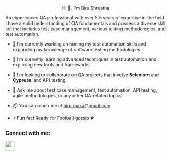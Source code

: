 <p align="center">
Hi 👋, I'm Biru Shrestha
</p>

An experienced QA professional with over 5.5 years of expertise in the field. I have a solid understanding of QA fundamentals and possess a diverse skill set that includes test case management, various testing methodologies, and test automation.

- 🔭 I’m currently working on honing my test automation skills and expanding my knowledge of software testing methodologies.
  
- 🌱 I’m currently learning advanced techniques in test automation and exploring new tools and frameworks.
  
- 👯 I’m looking to collaborate on QA projects that involve **Selenium** and **Cypress**, and API testing.
  
- 💬 Ask me about test case management, test automation, API testing, agile methodologies, or any other QA-related topics.
  
- 📫 You can reach me at biru.maka@gmail.com
  
- ⚡ Fun fact Ready for Football gossip ⚽
  
<!--
**birushrestha24/birushrestha24** is a ✨ _special_ ✨ repository because its `README.md` (this file) appears on your GitHub profile.

Here are some ideas to get you started:

-->

### Connect with me:
<a href="https://www.linkedin.com/in/birushrestha/" target="blank"><img align="center" src="https://cdn1.iconfinder.com/data/icons/logotypes/32/circle-linkedin-1024.png" height="30" /></a>

